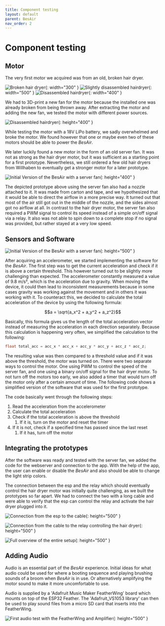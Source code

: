 ```yaml
---
title: Component testing
layout: default
parent: BesAir
nav_order: 2
---
```


# Component testing

## Motor

The very first motor we acquired was from an old, broken hair dryer.

![Broken hair dryer](assets/component-tests/ba_hairdryer.png){: width="300" }
![Slightly disassembled hairdryer](assets/component-tests/ba_hairdryer-2.png){: width="500" }
![Disassembled hairdryer](assets/component-tests/ba_debloated-hairdryer.png){: width="400" }

We had to 3D-print a new fan for the motor because the installed one was already broken from being thrown away.
After extracting the motor and adding the new fan, we tested the motor with different power sources.

![Disassembled hairdryer](assets/component-tests/ba_deconstructed-motor.JPEG){: height="400" }

While testing the motor with a 18V LiPo battery, we sadly overwhelmed and broke the motor.
We found however that one or maybe even two of these motors should be able to power the _BesAir_.

We later luckily found a new motor in the form of an old server fan.
It was not as strong as the hair dryer motor, but it was sufficient as a starting point for a first prototype.
Nevertheless, we still ordered a few old hair dryers from Willhaben to eventually get a stronger motor for a later prototype.

![Initial Version of the BesAir with a server fan](assets/component-tests/ba_servermotor-1.jpg){: height="400" }

The depicted prototype above using the server fan also had a nozzle attached to it.
It was made from carton and tape, and we hypothesized that it would be able to direct the airflow in a more precise way.
It turned out that most of the air still got out in the middle of the nozzle, and the sides almost got no airflow at all.
In contrast to the hair dryer motor, the server fan also required a PWM signal to control its speed instead of a simple on/off signal via a relay.
It also was not able to spin down to a complete stop if no signal was provided, but rather stayed at a very low speed.

## Sensors and Software

![Initial Version of the BesAir with a server fan](assets/component-tests/ba_esp-laptop.jpg){: height="500" }

After acquiring an accelerometer, we started implementing the software for the _BesAir_.
The first step was to get the current acceleration and check if it is above a certain threshold.
This however turned out to be slightly more challenging than expected.
The accelerometer constantly measured a value of 9.8 m/s², which is the acceleration due to gravity.
When moving the device, it could then lead to inconsistent measurements because in some cases gravity was working against the movement and in others it was working with it.
To counteract this, we decided to calculate the total acceleration of the device by using the following formula:

$$a = \sqrt{a_x^2 + a_y^2 + a_z^2}$$

Basically, this formula gives us the length of the total acceleration vector instead of measuring the acceleration in each direction separately.
Because this calculation is happening very often, we simplified the calculation to the following:

```c
float total_acc = acc_x * acc_x + acc_y * acc_y + acc_z * acc_z;
```

The resulting value was then compared to a threshold value and if it was above the threshold, the motor was turned on.
There were two separate ways to control the motor.
One using PWM to control the speed of the server fan, and one using a binary on/off signal for the hair dryer motor.
To not turn off the motors too early, we also added a timer that would turn off the motor only after a certain amount of time.
The following code shows a simplified version of the software that was used for the first prototype.

The code basically went through the following steps:

1. Read the acceleration from the accelerometer
2. Calculate the total acceleration
3. Check if the total acceleration is above the threshold
    1. If it is, turn on the motor and reset the timer
4. If it is not, check if a specified time has passed since the last reset
    1. If it has, turn off the motor

## Integrating the prototypes

After the software was ready and tested with the server fan, we added the code for the webserver and connection to the app.
With the help of the app, the user can enable or disable the _BesAir_ and also should be able to change the light strip colors.

The connection between the esp and the relay which should eventually control the hair dryer motor was initially quite challenging, as we built the prototypes so far apart.
We had to connect the two with a long cable and were able to verify that the esp can control the relay and activate the hair dryer plugged into it.

![Connection from the esp to the cable](assets/component-tests/ba_esp-cable.jpg){: height="500" }

![Connection from the cable to the relay controlling the hair dryer](assets/component-tests/ba_relay-cable.jpg){: height="500" }

![Full overview of the entire setup](assets/component-tests/ba_full-integration.jpeg){: height="500" }


## Adding Audio

Audio is an essential part of the _BesAir_ experience. Initial ideas for what audio could be used for where a booting sequence and playing brushing sounds of a broom when _BesAir_ is in use. Or alternatively amplifying the motor sound to make it more uncomfortable to use.

Audio is supplied by a 'Adafruit Music Maker FeatherWing' board which mounts on top of the ESP32 Feather. The 'Adafruit_VS1053 library' can then be used to play sound files from a micro SD card that inserts into the FeatherWing.

![First audio test with the FeatherWing and Amplifier](assets/component-tests/first-audio-test.jpeg){: height="500" }